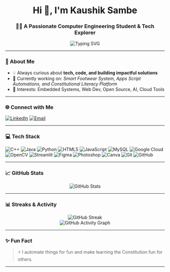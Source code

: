 <h1 align="center">Hi 👋, I'm Kaushik Sambe</h1>
<h3 align="center">👨‍💻 A Passionate Computer Engineering Student & Tech Explorer</h3>

<p align="center">
  <img src="https://readme-typing-svg.demolab.com?font=Fira+Code&pause=1000&color=0E91C5&width=435&lines=Tech+Enthusiast;Full-stack+Learner;Open-Source+Contributor;Future+Engineer" alt="Typing SVG" />
</p>

---

### 🧠 About Me
- 💡 Always curious about **tech, code, and building impactful solutions**  
- 🚀 Currently working on: *Smart Footwear System, Apps Script Automations, and Constitutional Literacy Platform*  
- 🧩 Interests: Embedded Systems, Web Dev, Open Source, AI, Cloud Tools

---

### 🌐 Connect with Me

[![LinkedIn](https://img.shields.io/badge/LinkedIn-blue?style=for-the-badge&logo=linkedin&logoColor=white)]([https://www.linkedin.com/in/kaushiksambe](https://in.linkedin.com/in/kaushik-sambe-b1a21a281))
[![Email](https://img.shields.io/badge/Email-kaushiksambe123%40gmail.com-red?style=for-the-badge&logo=gmail&logoColor=white)](mailto:sambekaushik@gmail.com)

---

### 💻 Tech Stack

![C++](https://img.shields.io/badge/C++-00599C?style=flat&logo=c%2B%2B&logoColor=white)
![Java](https://img.shields.io/badge/Java-ED8B00?style=flat&logo=java&logoColor=white)
![Python](https://img.shields.io/badge/Python-3776AB?style=flat&logo=python&logoColor=white)
![HTML5](https://img.shields.io/badge/HTML5-E34F26?style=flat&logo=html5&logoColor=white)
![JavaScript](https://img.shields.io/badge/JavaScript-F7DF1E?style=flat&logo=javascript&logoColor=black)
![MySQL](https://img.shields.io/badge/MySQL-005C84?style=flat&logo=mysql&logoColor=white)
![Google Cloud](https://img.shields.io/badge/Google%20Cloud-4285F4?style=flat&logo=google-cloud&logoColor=white)
![OpenCV](https://img.shields.io/badge/OpenCV-5C3EE8?style=flat&logo=opencv&logoColor=white)
![Streamlit](https://img.shields.io/badge/Streamlit-FF4B4B?style=flat&logo=streamlit&logoColor=white)
![Figma](https://img.shields.io/badge/Figma-F24E1E?style=flat&logo=figma&logoColor=white)
![Photoshop](https://img.shields.io/badge/Adobe%20Photoshop-31A8FF?style=flat&logo=Adobe%20Photoshop&logoColor=white)
![Canva](https://img.shields.io/badge/Canva-00C4CC?style=flat&logo=Canva&logoColor=white)
![Git](https://img.shields.io/badge/Git-F05032?style=flat&logo=git&logoColor=white)
![GitHub](https://img.shields.io/badge/GitHub-181717?style=flat&logo=github&logoColor=white)

---

### 📈 GitHub Stats

<p align="center">
  <img src="https://github-readme-stats.vercel.app/api?username=kaushiksambe&show_icons=true&theme=tokyonight" alt="GitHub Stats" />
</p>

---

### 📊 Streaks & Activity

<p align="center">
  <img src="https://streak-stats.demolab.com?user=kaushiksambe&theme=tokyonight&hide_border=true" alt="GitHub Streak" />
  <br/>
  <img src="https://github-readme-activity-graph.vercel.app/graph?username=kaushiksambe&theme=dracula" alt="GitHub Activity Graph">
</p>

---

### ✨ Fun Fact

> ⚡ I automate things for fun and make learning the Constitution fun for others.

---
